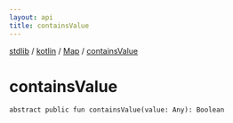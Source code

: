 ```yaml
---
layout: api
title: containsValue
---
```

[stdlib](../../index.html) / [kotlin](../index.html) / [Map](index.html) / [containsValue](containsValue.html)

# containsValue

```
abstract public fun containsValue(value: Any): Boolean
```
